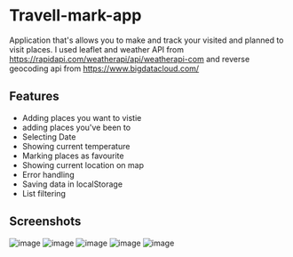 # Travell-mark-app

Application that's allows you to make and track your visited and planned to visit places. I used leaflet and weather API from https://rapidapi.com/weatherapi/api/weatherapi-com and reverse geocoding api from https://www.bigdatacloud.com/

## Features
- Adding places you want to vistie
- adding places you've been to
- Selecting Date 
- Showing current temperature
- Marking places as favourite
- Showing current location on map
- Error handling
- Saving data in localStorage
- List filtering


## Screenshots
![image](https://user-images.githubusercontent.com/114868887/216181377-b4ef84e7-6160-4a07-bee6-da76f59abe37.png)
![image](https://user-images.githubusercontent.com/114868887/221374127-6e96255d-97e2-4e83-b3b3-b7de2f39e065.png)
![image](https://user-images.githubusercontent.com/114868887/221374177-eb20e804-3903-44ba-a2d7-f31f0a524117.png)
![image](https://user-images.githubusercontent.com/114868887/221374214-7d0a4c7a-18cd-4b8c-ba79-0b91c80db3b2.png)
![image](https://user-images.githubusercontent.com/114868887/221374251-1f9497ac-3e7a-4294-b487-451fd4ddfc29.png)


